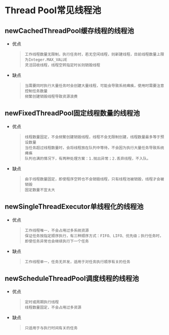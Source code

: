 # Thread Pool常见线程池
## newCachedThreadPool缓存线程的线程池
  * 优点
     >     工作线程数量无限制，执行任务时，若无空闲线程，则新建线程，目前线程数量上限为Integer.MAX_VALUE
     >     灵活回收线程，线程空转指定时长则销毁线程
  * 缺点
     >     当需要同时执行大量任务时会创建大量线程，可能会导致系统瘫痪，使用时需要注意控制任务数量
     >     频繁创建销毁线程导致资源浪费
## newFixedThreadPool固定线程数量的线程池
  * 优点
     >     线程数量固定，不会频繁创建销毁线程，线程不会无限制创建，线程数量最多等于预设数量
     >     当任务超过线程数量时，会将线程放在队列中等待，不会因为执行大量任务导致系统瘫痪
     >     队列也满的情况下，有两种处理方案：1.抛出异常；2.丢弃线程，不入队。
  * 缺点
     >     由于线程数量固定，即使程序空转也不会销毁线程，只有线程池被销毁，线程才会被销毁
     >     固定数量不宜太大
## newSingleThreadExecutor单线程化的线程池
  * 优点
     >     工作线程唯一，不会占用过多系统资源
     >     保证任务按指定顺序执行，有三种顺序方式：FIFO、LIFO、优先级​；执行任务时，​即使任务异常也会继续执行下一个任务
  * 缺点
     >     工作线程单一，任务无并发，适用于对任务执行顺序有关的任务
## newScheduleThreadPool调度线程的线程池
  * 优点
     >     定时或周期执行线程
     >     线程数量固定，不会占用过多资源
  * 缺点
     >     只适用于与执行时间有关的任务
